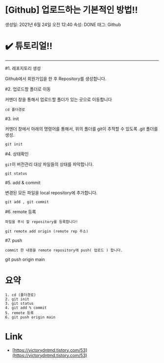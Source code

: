 # [Github] 업로드하는 기본적인 방법!!

생성일: 2021년 6월 24일 오전 12:40
속성: DONE
태그: Github

# ✔️ 튜토리얼!!

---

#1. 레포지토리 생성

Github에서 회원가입을 한 후 Repository를 생성합니다.

#2.  업로드할 폴더로 이동

커멘더 창을 통해서 업로드할 폴더가 있는 곳으로 이동합니다

```cd 폴더경로```

#3. init

커멘더 창에서 아래의 명령어를 통해서, 위의 폴더를 git이 추적할 수 있도록 .git 폴더를 생성.

```git init```

#4. 상태확인

`git`이 버전관리 대상 파일들의 상태를 파악합니다.

```git status```

#5. add & commit

변경된 모든 파일을 local repository에 추가합니다.

``` git add , git commit ```

#6. remote 등록

```파일을 푸시 할 repository를 등록합니다!```

```git remote add origin (remote rep 주소)```

#7. push

```commit 한 내용을 remote repository에 push( 업로드 ) 합니다.```

git push origin main

# 요약

```basic
1. cd (폴더경로)
2. git init
3. git status
4. git add % commit
5. remote 등록
6. git push origin main
```

# Link

- [https://victorydntmd.tistory.com/53](https://victorydntmd.tistory.com/53)

